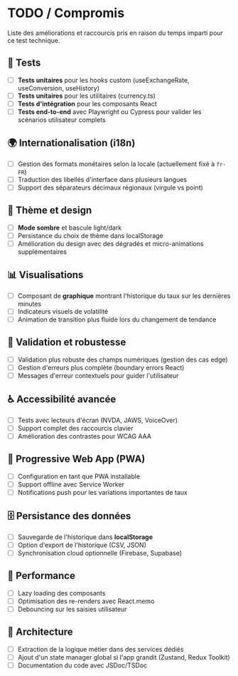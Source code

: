 # TODO / Compromis

Liste des améliorations et raccourcis pris en raison du temps imparti pour ce test technique.

## 🧪 Tests

- [ ] **Tests unitaires** pour les hooks custom (useExchangeRate, useConversion, useHistory)
- [ ] **Tests unitaires** pour les utilitaires (currency.ts)
- [ ] **Tests d'intégration** pour les composants React
- [ ] **Tests end-to-end** avec Playwright ou Cypress pour valider les scénarios utilisateur complets

## 🌍 Internationalisation (i18n)

- [ ] Gestion des formats monétaires selon la locale (actuellement fixé à `fr-FR`)
- [ ] Traduction des libellés d'interface dans plusieurs langues
- [ ] Support des séparateurs décimaux régionaux (virgule vs point)

## 🎨 Thème et design

- [ ] **Mode sombre** et bascule light/dark
- [ ] Persistance du choix de thème dans localStorage
- [ ] Amélioration du design avec des dégradés et micro-animations supplémentaires

## 📊 Visualisations

- [ ] Composant de **graphique** montrant l'historique du taux sur les dernières minutes
- [ ] Indicateurs visuels de volatilité
- [ ] Animation de transition plus fluide lors du changement de tendance

## 🔧 Validation et robustesse

- [ ] Validation plus robuste des champs numériques (gestion des cas edge)
- [ ] Gestion d'erreurs plus complète (boundary errors React)
- [ ] Messages d'erreur contextuels pour guider l'utilisateur

## ♿ Accessibilité avancée

- [ ] Tests avec lecteurs d'écran (NVDA, JAWS, VoiceOver)
- [ ] Support complet des raccourcis clavier
- [ ] Amélioration des contrastes pour WCAG AAA

## 📱 Progressive Web App (PWA)

- [ ] Configuration en tant que PWA installable
- [ ] Support offline avec Service Worker
- [ ] Notifications push pour les variations importantes de taux

## 🗄️ Persistance des données

- [ ] Sauvegarde de l'historique dans **localStorage**
- [ ] Option d'export de l'historique (CSV, JSON)
- [ ] Synchronisation cloud optionnelle (Firebase, Supabase)

## 🚀 Performance

- [ ] Lazy loading des composants
- [ ] Optimisation des re-renders avec React.memo
- [ ] Debouncing sur les saisies utilisateur

## 📐 Architecture

- [ ] Extraction de la logique métier dans des services dédiés
- [ ] Ajout d'un state manager global si l'app grandit (Zustand, Redux Toolkit)
- [ ] Documentation du code avec JSDoc/TSDoc

